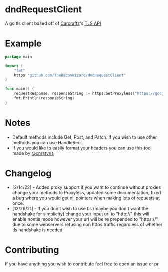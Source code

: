 # dndRequestClient
A go tls client based off of [Carcraftz](https://github.com/Carcraftz)'s [TLS API](https://github.com/Carcraftz/TLS-Fingerprint-API)

# Example
```go
package main

import (
	"fmt"
	https "github.com/TheBaconWizard/dndRequestClient"
)

func main() {
	requestResponse, responseString := https.GetProxyless("https://google.com", map[string]string{})
	fmt.Println(responseString)
}
```

# Notes
- Default methods include Get, Post, and Patch. If you wish to use other methods you can use HandleReq.
- If you would like to easily format your headers you can use [this tool](https://www.connorstevens.dev/headers) made by [@cnrstvns](https://twitter.com/cnrstvns)

# Changelog
- [2/14/22] - Added proxy support if you want to continue without proxies change your methods to Proxyless, updated some documentation, fixed a bug where you would get nil pointers when making lots of requests at once.
- [12/29/21] - If you don't wish to use tls (maybe you don't want the handshake for simplicity) change your input url to "http://" this will enable nontls mode however your url will be re prepended to "https://" due to some webservers refusing non https traffic regardless of whether tls handshake is needed
# Contributing
If you have anything you wish to contribute feel free to open an issue or pr
